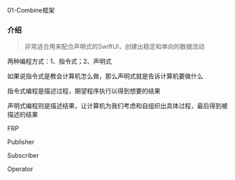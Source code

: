 01-Combine框架

### 介绍

> 非常适合用来配合声明式的SwiftUI，创建出稳定和单向的数据流动



两种编程方式：1、指令式；2、声明式

如果说指令式是教会计算机怎么做，那么声明式就是告诉计算机要做什么

指令式编程是描述过程，期望程序执行以得到想要的结果

声明式编程则是描述结果，让计算机为我们考虑和自组织出具体过程，最后得到被描述的结果

FRP

Publisher

Subscriber

Operator

